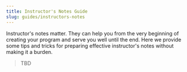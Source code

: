 ```yaml
---
title: Instructor's Notes Guide
slug: guides/instructors-notes
---
```


Instructor's notes matter. They can help you from the very beginning of creating your program and serve you well until the end. Here we provide some tips and tricks for preparing effective instructor's notes without making it a burden.

> TBD
